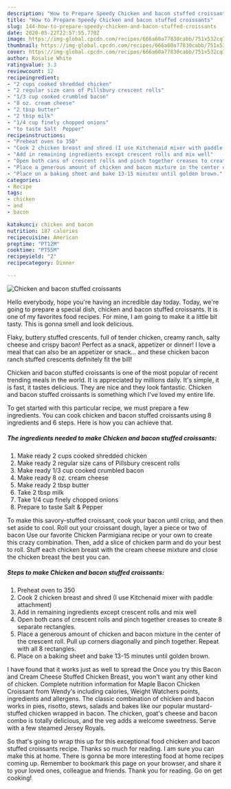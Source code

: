 ```yaml
---
description: "How to Prepare Speedy Chicken and bacon stuffed croissants"
title: "How to Prepare Speedy Chicken and bacon stuffed croissants"
slug: 144-how-to-prepare-speedy-chicken-and-bacon-stuffed-croissants
date: 2020-05-22T22:57:55.770Z
image: https://img-global.cpcdn.com/recipes/666a60a77830cabb/751x532cq70/chicken-and-bacon-stuffed-croissants-recipe-main-photo.jpg
thumbnail: https://img-global.cpcdn.com/recipes/666a60a77830cabb/751x532cq70/chicken-and-bacon-stuffed-croissants-recipe-main-photo.jpg
cover: https://img-global.cpcdn.com/recipes/666a60a77830cabb/751x532cq70/chicken-and-bacon-stuffed-croissants-recipe-main-photo.jpg
author: Rosalie White
ratingvalue: 3.3
reviewcount: 12
recipeingredient:
- "2 cups cooked shredded chicken"
- "2 regular size cans of Pillsbury crescent rolls"
- "1/3 cup cooked crumbled bacon"
- "8 oz. cream cheese"
- "2 tbsp butter"
- "2 tbsp milk"
- "1/4 cup finely chopped onions"
- "to taste Salt  Pepper"
recipeinstructions:
- "Preheat oven to 350"
- "Cook 2 chicken breast and shred (I use Kitchenaid mixer with paddle attachment)"
- "Add in remaining ingredients except crescent rolls and mix well"
- "Open both cans of crescent rolls and pinch together creases to create 8 separate rectangles."
- "Place a generous amount of chicken and bacon mixture in the center of the crescent roll. Pull up corners diagonally and pinch together. Repeat with all 8 rectangles."
- "Place on a baking sheet and bake 13-15 minutes until golden brown."
categories:
- Recipe
tags:
- chicken
- and
- bacon

katakunci: chicken and bacon 
nutrition: 187 calories
recipecuisine: American
preptime: "PT12M"
cooktime: "PT55M"
recipeyield: "2"
recipecategory: Dinner

---
```



![Chicken and bacon stuffed croissants](https://img-global.cpcdn.com/recipes/666a60a77830cabb/751x532cq70/chicken-and-bacon-stuffed-croissants-recipe-main-photo.jpg)

Hello everybody, hope you're having an incredible day today. Today, we're going to prepare a special dish, chicken and bacon stuffed croissants. It is one of my favorites food recipes. For mine, I am going to make it a little bit tasty. This is gonna smell and look delicious.

Flaky, buttery stuffed crescents. full of tender chicken, creamy ranch, salty cheese and crispy bacon! Perfect as a snack, appetizer or dinner! I love a meal that can also be an appetizer or snack… and these chicken bacon ranch stuffed crescents definitely fit the bill!

Chicken and bacon stuffed croissants is one of the most popular of recent trending meals in the world. It is appreciated by millions daily. It's simple, it is fast, it tastes delicious. They are nice and they look fantastic. Chicken and bacon stuffed croissants is something which I've loved my entire life.


To get started with this particular recipe, we must prepare a few ingredients. You can cook chicken and bacon stuffed croissants using 8 ingredients and 6 steps. Here is how you can achieve that.

<!--inarticleads1-->

##### The ingredients needed to make Chicken and bacon stuffed croissants:

1. Make ready 2 cups cooked shredded chicken
1. Make ready 2 regular size cans of Pillsbury crescent rolls
1. Make ready 1/3 cup cooked crumbled bacon
1. Make ready 8 oz. cream cheese
1. Make ready 2 tbsp butter
1. Take 2 tbsp milk
1. Take 1/4 cup finely chopped onions
1. Prepare to taste Salt &amp; Pepper


To make this savory-stuffed croissant, cook your bacon until crisp, and then set aside to cool. Roll out your croissant dough, layer a piece or two of bacon Use our favorite Chicken Parmigiana recipe or your own to create this crazy combination. Then, add a slice of chicken parm and do your best to roll. Stuff each chicken breast with the cream cheese mixture and close the chicken breast the best you can. 

<!--inarticleads2-->

##### Steps to make Chicken and bacon stuffed croissants:

1. Preheat oven to 350
1. Cook 2 chicken breast and shred (I use Kitchenaid mixer with paddle attachment)
1. Add in remaining ingredients except crescent rolls and mix well
1. Open both cans of crescent rolls and pinch together creases to create 8 separate rectangles.
1. Place a generous amount of chicken and bacon mixture in the center of the crescent roll. Pull up corners diagonally and pinch together. Repeat with all 8 rectangles.
1. Place on a baking sheet and bake 13-15 minutes until golden brown.


I have found that it works just as well to spread the Once you try this Bacon and Cream Cheese Stuffed Chicken Breast, you won&#39;t want any other kind of chicken. Complete nutrition information for Maple Bacon Chicken Croissant from Wendy&#39;s including calories, Weight Watchers points, ingredients and allergens. The classic combination of chicken and bacon works in pies, risotto, stews, salads and bakes like our popular mustard-stuffed chicken wrapped in bacon. The chicken, goat&#39;s cheese and bacon combo is totally delicious, and the veg adds a welcome sweetness. Serve with a few steamed Jersey Royals. 

So that's going to wrap this up for this exceptional food chicken and bacon stuffed croissants recipe. Thanks so much for reading. I am sure you can make this at home. There is gonna be more interesting food at home recipes coming up. Remember to bookmark this page on your browser, and share it to your loved ones, colleague and friends. Thank you for reading. Go on get cooking!

